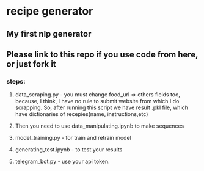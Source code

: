 # recipe generator
## My first nlp generator 

## Please link to this repo if you use code from here, or just fork it

### steps:

1. data_scraping.py - you must change food_url => others fields too, because, I think, I have no rule to submit website from which I do scrapping.
So, after running this script we have result .pkl file, which have dictionaries of recepies(name, instructions,etc)

2. Then you need to use data_manipulating.ipynb to make sequences
3. model_training.py - for train and retrain model
4. generating_test.ipynb - to test your results

5. telegram_bot.py - use your api token.



